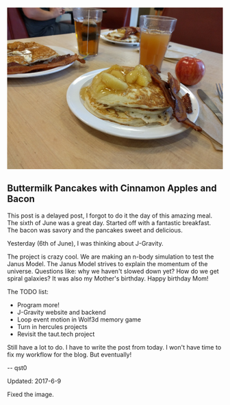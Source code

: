 ![Buttermilk Pancakes with Cinnamon Apples and Bacon](images/2017-6-6.jpg)
## Buttermilk Pancakes with Cinnamon Apples and Bacon

This post is a delayed post, I forgot to do it the day of this amazing meal.
The sixth of June was a great day. Started off with a fantastic breakfast.
The bacon was savory and the pancakes sweet and delicious.

Yesterday (6th of June), I was thinking about J-Gravity.

The project is crazy cool. We are making an n-body simulation to test the Janus Model.
The Janus Model strives to explain the momentum of the universe.
Questions like: why we haven't slowed down yet? How do we get spiral galaxies?
It was also my Mother's birthday. Happy birthday Mom!

The TODO list:
* Program more!
* J-Gravity website and backend
* Loop event motion in Wolf3d memory game
* Turn in hercules projects
* Revisit the taut.tech project

Still have a lot to do. I have to write the post from today.
I won't have time to fix my workflow for the blog.
But eventually!

-- qst0

Updated: 2017-6-9

Fixed the image.
